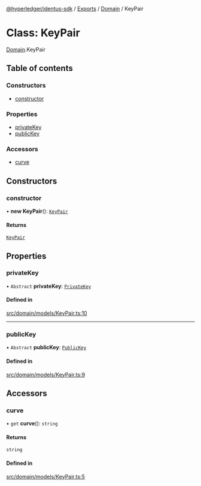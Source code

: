 [@hyperledger/identus-sdk](../README.md) / [Exports](../modules.md) / [Domain](../modules/Domain.md) / KeyPair

# Class: KeyPair

[Domain](../modules/Domain.md).KeyPair

## Table of contents

### Constructors

- [constructor](Domain.KeyPair.md#constructor)

### Properties

- [privateKey](Domain.KeyPair.md#privatekey)
- [publicKey](Domain.KeyPair.md#publickey)

### Accessors

- [curve](Domain.KeyPair.md#curve)

## Constructors

### constructor

• **new KeyPair**(): [`KeyPair`](Domain.KeyPair.md)

#### Returns

[`KeyPair`](Domain.KeyPair.md)

## Properties

### privateKey

• `Abstract` **privateKey**: [`PrivateKey`](Domain.PrivateKey.md)

#### Defined in

[src/domain/models/KeyPair.ts:10](https://github.com/hyperledger-identus/sdk-ts/blob/ccc9c0ac7bbfa014ad60ef1b5e244665d7b8ffc1/src/domain/models/KeyPair.ts#L10)

___

### publicKey

• `Abstract` **publicKey**: [`PublicKey`](Domain.PublicKey.md)

#### Defined in

[src/domain/models/KeyPair.ts:9](https://github.com/hyperledger-identus/sdk-ts/blob/ccc9c0ac7bbfa014ad60ef1b5e244665d7b8ffc1/src/domain/models/KeyPair.ts#L9)

## Accessors

### curve

• `get` **curve**(): `string`

#### Returns

`string`

#### Defined in

[src/domain/models/KeyPair.ts:5](https://github.com/hyperledger-identus/sdk-ts/blob/ccc9c0ac7bbfa014ad60ef1b5e244665d7b8ffc1/src/domain/models/KeyPair.ts#L5)
